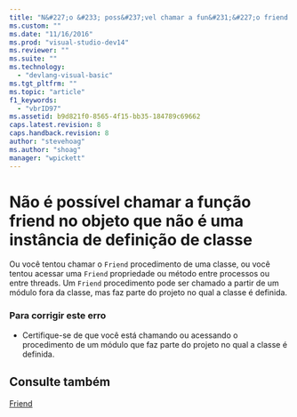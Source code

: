 ```yaml
---
title: "N&#227;o &#233; poss&#237;vel chamar a fun&#231;&#227;o friend no objeto que n&#227;o &#233; uma inst&#226;ncia de defini&#231;&#227;o de classe | Microsoft Docs"
ms.custom: ""
ms.date: "11/16/2016"
ms.prod: "visual-studio-dev14"
ms.reviewer: ""
ms.suite: ""
ms.technology: 
  - "devlang-visual-basic"
ms.tgt_pltfrm: ""
ms.topic: "article"
f1_keywords: 
  - "vbrID97"
ms.assetid: b9d821f0-8565-4f15-bb35-184789c69662
caps.latest.revision: 8
caps.handback.revision: 8
author: "stevehoag"
ms.author: "shoag"
manager: "wpickett"
---
```

# N&#227;o &#233; poss&#237;vel chamar a fun&#231;&#227;o friend no objeto que n&#227;o &#233; uma inst&#226;ncia de defini&#231;&#227;o de classe
Ou você tentou chamar o `Friend` procedimento de uma classe, ou você tentou acessar uma `Friend` propriedade ou método entre processos ou entre threads. Um `Friend` procedimento pode ser chamado a partir de um módulo fora da classe, mas faz parte do projeto no qual a classe é definida.  
  
### Para corrigir este erro  
  
-   Certifique\-se de que você está chamando ou acessando o procedimento de um módulo que faz parte do projeto no qual a classe é definida.  
  
## Consulte também  
 [Friend](../Topic/Friend%20\(Visual%20Basic\).md)